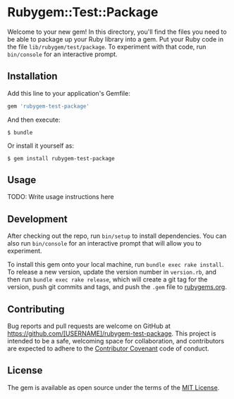 # Rubygem::Test::Package

Welcome to your new gem! In this directory, you'll find the files you need to be able to package up your Ruby library into a gem. Put your Ruby code in the file `lib/rubygem/test/package`. To experiment with that code, run `bin/console` for an interactive prompt.




## Installation

Add this line to your application's Gemfile:

```ruby
gem 'rubygem-test-package'
```

And then execute:

    $ bundle

Or install it yourself as:

    $ gem install rubygem-test-package

## Usage

TODO: Write usage instructions here

## Development

After checking out the repo, run `bin/setup` to install dependencies. You can also run `bin/console` for an interactive prompt that will allow you to experiment.

To install this gem onto your local machine, run `bundle exec rake install`. To release a new version, update the version number in `version.rb`, and then run `bundle exec rake release`, which will create a git tag for the version, push git commits and tags, and push the `.gem` file to [rubygems.org](https://rubygems.org).

## Contributing

Bug reports and pull requests are welcome on GitHub at https://github.com/[USERNAME]/rubygem-test-package. This project is intended to be a safe, welcoming space for collaboration, and contributors are expected to adhere to the [Contributor Covenant](http://contributor-covenant.org) code of conduct.


## License

The gem is available as open source under the terms of the [MIT License](http://opensource.org/licenses/MIT).
